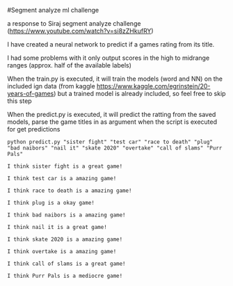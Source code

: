 #Segment analyze ml challenge 

a response to Siraj segment analyze challenge (https://www.youtube.com/watch?v=si8zZHkufRY)

I have created a neural network to predict if a games rating from its title.

I had some problems with it only output scores in the high to midrange ranges (approx. half of the available labels)

When the train.py is executed, it will train the models (word and NN) on the included ign data (from kaggle https://www.kaggle.com/egrinstein/20-years-of-games) but a trained model is already included, so feel free to skip this step

When the predict.py is executed, it will predict the ratting from the saved models, parse the game titles in as argument when the script is executed for get predictions


    python predict.py "sister fight" "test car" "race to death" "plug" "bad naibors" "nail it" "skate 2020" "overtake" "call of slams" "Purr Pals"
    
    I think sister fight is a great game!
    
    I think test car is a amazing game!
    
    I think race to death is a amazing game!
    
    I think plug is a okay game!
    
    I think bad naibors is a amazing game!
    
    I think nail it is a great game!
    
    I think skate 2020 is a amazing game!
    
    I think overtake is a amazing game!
    
    I think call of slams is a great game!
    
    I think Purr Pals is a mediocre game!
